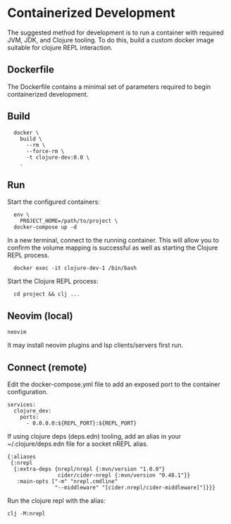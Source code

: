 # Containerized Development

The suggested method for development is to run a container with required JVM, 
JDK, and Clojure tooling. To do this, build a custom docker image suitable 
for clojure REPL interaction.

## Dockerfile

The Dockerfile contains a minimal set of parameters required to begin 
containerized development.

## Build
```
  docker \
    build \
      --rm \
      --force-rm \
      -t clojure-dev:0.0 \
    .
```

## Run

Start the configured containers:

```
  env \
    PROJECT_HOME=/path/to/project \
  docker-compose up -d
```

In a new terminal, connect to the running container. This will allow
you to confirm the volume mapping is successful as well as starting the
Clojure REPL process.

```
  docker exec -it clojure-dev-1 /bin/bash
```

Start the Clojure REPL process:

```
  cd project && clj ...
```

## Neovim (local)

  ```neovim```

  It may install neovim plugins and lsp clients/servers first run.

## Connect (remote)

  Edit the docker-compose.yml file to add an exposed port to the
  container configuration.

  ```
  services:
    clojure_dev:
      ports:
        - 0.0.0.0:${REPL_PORT}:${REPL_PORT}
  ```

  If using clojure deps (deps.edn) tooling, add an alias in your ~/.clojure/deps.edn
  file for a socket nREPL alias.

  ```
  {:aliases
   {:nrepl
    {:extra-deps {nrepl/nrepl {:mvn/version "1.0.0"}
                  cider/cider-nrepl {:mvn/version "0.48.1"}}
     :main-opts ["-m" "nrepl.cmdline"
                 "--middleware" "[cider.nrepl/cider-middleware]"]}}}
  ```

  Run the clojure repl with the alias:

  ```
  clj -M:nrepl
  ```

  
